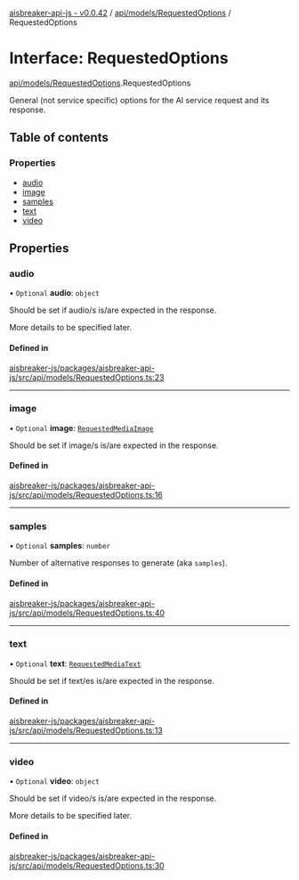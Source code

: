 [aisbreaker-api-js - v0.0.42](../README.md) / [api/models/RequestedOptions](../modules/api_models_RequestedOptions.md) / RequestedOptions

# Interface: RequestedOptions

[api/models/RequestedOptions](../modules/api_models_RequestedOptions.md).RequestedOptions

General (not service specific) options for the AI service request and its response.

## Table of contents

### Properties

- [audio](api_models_RequestedOptions.RequestedOptions.md#audio)
- [image](api_models_RequestedOptions.RequestedOptions.md#image)
- [samples](api_models_RequestedOptions.RequestedOptions.md#samples)
- [text](api_models_RequestedOptions.RequestedOptions.md#text)
- [video](api_models_RequestedOptions.RequestedOptions.md#video)

## Properties

### audio

• `Optional` **audio**: `object`

Should be set if audio/s is/are expected in the response.

More details to be specified later.

#### Defined in

[aisbreaker-js/packages/aisbreaker-api-js/src/api/models/RequestedOptions.ts:23](https://github.com/aisbreaker/aisbreaker-js/blob/develop/packages/aisbreaker-api-js/src/api/models/RequestedOptions.ts#L23)

___

### image

• `Optional` **image**: [`RequestedMediaImage`](api_models_RequestedMediaImage.RequestedMediaImage.md)

Should be set if image/s is/are expected in the response.

#### Defined in

[aisbreaker-js/packages/aisbreaker-api-js/src/api/models/RequestedOptions.ts:16](https://github.com/aisbreaker/aisbreaker-js/blob/develop/packages/aisbreaker-api-js/src/api/models/RequestedOptions.ts#L16)

___

### samples

• `Optional` **samples**: `number`

Number of alternative responses to generate (aka `samples`).

#### Defined in

[aisbreaker-js/packages/aisbreaker-api-js/src/api/models/RequestedOptions.ts:40](https://github.com/aisbreaker/aisbreaker-js/blob/develop/packages/aisbreaker-api-js/src/api/models/RequestedOptions.ts#L40)

___

### text

• `Optional` **text**: [`RequestedMediaText`](api_models_RequestedMediaText.RequestedMediaText.md)

Should be set if text/es is/are expected in the response.

#### Defined in

[aisbreaker-js/packages/aisbreaker-api-js/src/api/models/RequestedOptions.ts:13](https://github.com/aisbreaker/aisbreaker-js/blob/develop/packages/aisbreaker-api-js/src/api/models/RequestedOptions.ts#L13)

___

### video

• `Optional` **video**: `object`

Should be set if video/s is/are expected in the response.

More details to be specified later.

#### Defined in

[aisbreaker-js/packages/aisbreaker-api-js/src/api/models/RequestedOptions.ts:30](https://github.com/aisbreaker/aisbreaker-js/blob/develop/packages/aisbreaker-api-js/src/api/models/RequestedOptions.ts#L30)
